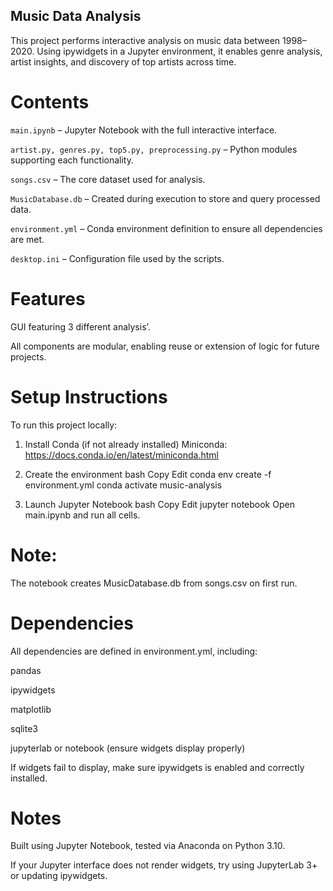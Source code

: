 ## Music Data Analysis
This project performs interactive analysis on music data between 1998–2020. Using ipywidgets in a Jupyter environment, it enables genre analysis, artist insights, and discovery of top artists across time.

# Contents
`main.ipynb` – Jupyter Notebook with the full interactive interface.

`artist.py, genres.py, top5.py, preprocessing.py` – Python modules supporting each functionality.

`songs.csv` – The core dataset used for analysis.

`MusicDatabase.db` – Created during execution to store and query processed data.

`environment.yml` – Conda environment definition to ensure all dependencies are met.

`desktop.ini` – Configuration file used by the scripts.

# Features
GUI featuring 3 different analysis’.

All components are modular, enabling reuse or extension of logic for future projects.

# Setup Instructions
To run this project locally:

1. Install Conda (if not already installed)
Miniconda: https://docs.conda.io/en/latest/miniconda.html

2. Create the environment
bash
Copy
Edit
conda env create -f environment.yml
conda activate music-analysis
3. Launch Jupyter Notebook
bash
Copy
Edit
jupyter notebook
Open main.ipynb and run all cells.

# Note:
The notebook creates MusicDatabase.db from songs.csv on first run.

# Dependencies
All dependencies are defined in environment.yml, including:

pandas

ipywidgets

matplotlib

sqlite3

jupyterlab or notebook (ensure widgets display properly)

If widgets fail to display, make sure ipywidgets is enabled and correctly installed.

# Notes
Built using Jupyter Notebook, tested via Anaconda on Python 3.10.

If your Jupyter interface does not render widgets, try using JupyterLab 3+ or updating ipywidgets.
